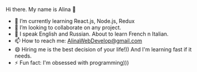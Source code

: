  Hi there. My name is Alina 👋

- 🌱 I’m currently learning React.js, Node.js, Redux
- 👯 I’m looking to collaborate on any project. 
- 💬 I speak English and Russian. About to learn French n Italian.
- 📫 How to reach me: AlinaWebDevelop@gmail.com
- 😄 Hiring me is the best decision of your life!)) And I'm learning fast if it needs.
- ⚡ Fun fact: I'm obsessed with programming)))
